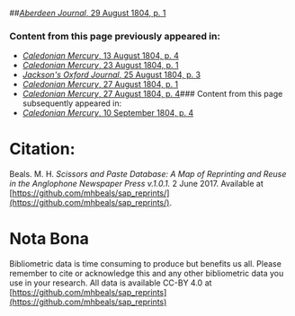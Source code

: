 ##[*Aberdeen Journal*, 29 August 1804, p. 1](https://mhbeals.github.io/sap_html/Aberdeen-Journal/Aberdeen-Journal-29-August-1804-p-1)

### Content from this page previously appeared in:
+ [*Caledonian Mercury*, 13 August 1804, p. 4](https://mhbeals.github.io/sap_html/Caledonian-Mercury/Caledonian-Mercury-13-August-1804-p-4)
+ [*Caledonian Mercury*, 23 August 1804, p. 1](https://mhbeals.github.io/sap_html/Caledonian-Mercury/Caledonian-Mercury-23-August-1804-p-1)
+ [*Jackson's Oxford Journal*, 25 August 1804, p. 3](https://mhbeals.github.io/sap_html/Jackson's-Oxford-Journal/Jackson's-Oxford-Journal-25-August-1804-p-3)
+ [*Caledonian Mercury*, 27 August 1804, p. 1](https://mhbeals.github.io/sap_html/Caledonian-Mercury/Caledonian-Mercury-27-August-1804-p-1)
+ [*Caledonian Mercury*, 27 August 1804, p. 4](https://mhbeals.github.io/sap_html/Caledonian-Mercury/Caledonian-Mercury-27-August-1804-p-4)### Content from this page subsequently appeared in:
+ [*Caledonian Mercury*, 10 September 1804, p. 4](https://mhbeals.github.io/sap_html/Caledonian-Mercury/Caledonian-Mercury-10-September-1804-p-4)
                    
# Citation: 

Beals. M. H. *Scissors and Paste Database: A Map of Reprinting and Reuse in the Anglophone Newspaper Press v.1.0.1.* 2 June 2017. Available at [https://github.com/mhbeals/sap_reprints/](https://github.com/mhbeals/sap_reprints/). 
                    
# Nota Bona

Bibliometric data is time consuming to produce but benefits us all. Please remember to cite or acknowledge this and any other bibliometric data you use in your research. All data is available CC-BY 4.0 at [https://github.com/mhbeals/sap_reprints](https://github.com/mhbeals/sap_reprints)